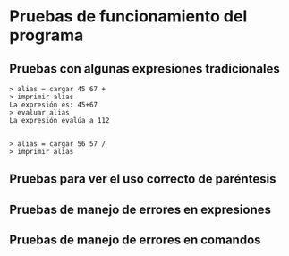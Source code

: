# Pruebas de funcionamiento del programa

## Pruebas con algunas expresiones tradicionales

    > alias = cargar 45 67 +
    > imprimir alias
    La expresión es: 45+67
    > evaluar alias
    La expresión evalúa a 112


    > alias = cargar 56 57 /
    > imprimir alias 

## Pruebas para ver el uso correcto de paréntesis 


## Pruebas de manejo de errores en expresiones 


## Pruebas de manejo de errores en comandos 